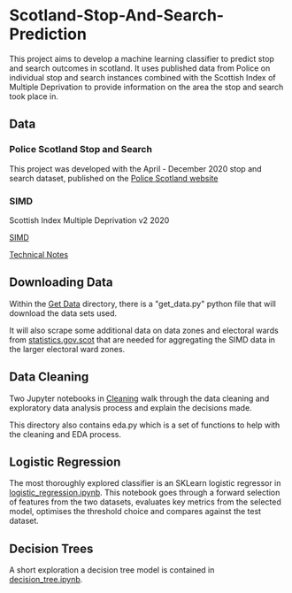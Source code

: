 # Scotland-Stop-And-Search-Prediction

This project aims to develop a machine learning classifier to predict stop and search outcomes in scotland. It uses published data from Police on individual stop and search instances combined with the Scottish Index of Multiple Deprivation to provide information on the area the stop and search took place in.

## Data

### Police Scotland Stop and Search

This project was developed with the April - December 2020 stop and search dataset, published on the [Police Scotland website](https://www.scotland.police.uk/about-us/police-scotland/stop-and-search/data-publication/)

### SIMD

Scottish Index Multiple Deprivation v2 2020

[SIMD](http//simd.scot])

[Technical Notes](https://www.gov.scot/binaries/content/documents/govscot/publications/statistics/2020/09/simd-2020-technical-notes/documents/simd-2020-technical-notes/simd-2020-technical-notes/govscot%3Adocument/SIMD%2B2020%2Btechnical%2Bnotes.pdf)

## Downloading Data

Within the [Get Data](https://github.com/adhardy/Scotland-Stop-And-Search-Prediction/tree/main/1%20Get%20Data) directory, there is a "get_data.py" python file that will download the data sets used.

It will also scrape some additional data on data zones and electoral wards from [statistics.gov.scot](https://statistics.gov.scot/home) that are needed for aggregating the SIMD data in the larger electoral ward zones.

## Data Cleaning

Two Jupyter notebooks in [Cleaning](https://github.com/adhardy/Scotland-Stop-And-Search-Prediction/tree/main/2%20Cleaning) walk through the data cleaning and exploratory data analysis process and explain the decisions made.

This directory also contains eda.py which is a set of functions to help with the cleaning and EDA process.

## Logistic Regression

The most thoroughly explored classifier is an SKLearn logistic regressor in [logistic_regression.ipynb](https://github.com/adhardy/Scotland-Stop-And-Search-Prediction/blob/main/3%20Logistic%20Regression/logistic_regression.ipynb). This notebook goes through a forward selection of features from the two datasets, evaluates key metrics from the selected model, optimises the threshold choice and compares against the test dataset.

## Decision Trees

A short exploration a decision tree model is contained in [decision_tree.ipynb](https://github.com/adhardy/Scotland-Stop-And-Search-Prediction/blob/main/4%20Other%20Modles/decision_tree.ipynb).
